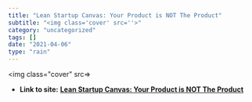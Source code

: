 ```yaml
---
title: "Lean Startup Canvas: Your Product is NOT The Product"
subtitle: "<img class='cover' src=''>"
category: "uncategorized"
tags: []
date: "2021-04-06"
type: "rain"
---
```

<img class="cover" src=>


* **Link to site:** **[Lean Startup Canvas: Your Product is NOT The Product](http://www.ashmaurya.com/2011/06/your-product-is-not-the-product)**